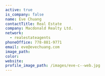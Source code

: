 ```yaml
---
active: true
is_company: false
name: Eve Chuang
contactTitle: Real Estate
company: Macdonald Realty Ltd.
network:
  - realestateagents
phoneOffice: 778-881-9771
email: eve@evechuang.com
image_path:
color:
website:
profile_image_path: /images/eve-c--web.jpg
---
```



